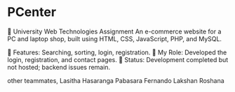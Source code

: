 # PCenter
🚀 University Web Technologies Assignment
An e-commerce website for a PC and laptop shop, built using HTML, CSS, JavaScript, PHP, and MySQL. 

🔑 Features: Searching, sorting, login, registration. 
🎯 My Role: Developed the login, registration, and contact pages. 
🔄 Status: Development completed but not hosted; backend issues remain.

other teammates,
  Lasitha Hasaranga
  Pabasara Fernando
  Lakshan Roshana
